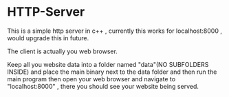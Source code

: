 # HTTP-Server
This is a simple http server in c++ , currently this works for localhost:8000 , would upgrade this in future.


The client is actually you web browser. 

Keep all you website data into a folder named "data"(NO SUBFOLDERS INSIDE) and place the main binary next to the data folder and then run the main program then open your web browser and navigate to "localhost:8000" , there you should see your website being served.
